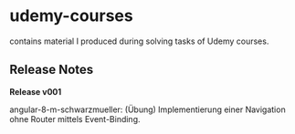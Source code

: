 # udemy-courses

contains material I produced during solving tasks of Udemy courses.

## Release Notes

__Release v001__

angular-8-m-schwarzmueller: (Übung) Implementierung einer Navigation ohne Router mittels Event-Binding.

